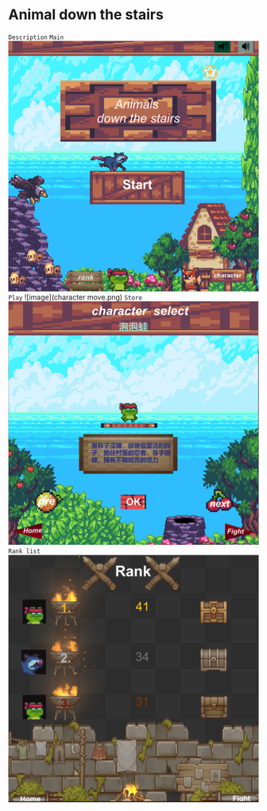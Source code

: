 # Animal down the stairs
`Description`
`Main`
![image](start.png)
`Play`
![image](character move.png)
`Store`
![image](store.png)
`Rank list`
![image](rank.png)
